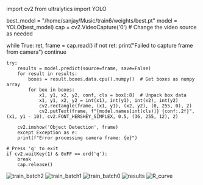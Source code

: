 import cv2
from ultralytics import YOLO

best_model = "/home/sanjay/Music/train6/weights/best.pt"
model = YOLO(best_model)
cap = cv2.VideoCapture('0')  # Change the video source as needed

while True:
    ret, frame = cap.read()
    if not ret:
        print("Failed to capture frame from camera")
        continue

    try:
        results = model.predict(source=frame, save=False)
        for result in results:
            boxes = result.boxes.data.cpu().numpy()  # Get boxes as numpy array
            for box in boxes:
                x1, y1, x2, y2, conf, cls = box[:8]  # Unpack box data
                x1, y1, x2, y2 = int(x1), int(y1), int(x2), int(y2)
                cv2.rectangle(frame, (x1, y1), (x2, y2), (0, 255, 0), 2)
                cv2.putText(frame, f"{model.names[int(cls)]} {conf:.2f}", (x1, y1 - 10), cv2.FONT_HERSHEY_SIMPLEX, 0.5, (36, 255, 12), 2)

        cv2.imshow('Object Detection', frame)
        except Exception as e:
        print(f"Error processing camera frame: {e}")

    # Press 'q' to exit
    if cv2.waitKey(1) & 0xFF == ord('q'):
        break
        cap.release()
![train_batch2](https://github.com/relangimahesh11/-Worker-Safety-Gear-Detection-Using-Yolov8-Algorithm-/assets/166863593/4c03f7ca-370e-4871-bc87-c0271ee8840d)
![train_batch1](https://github.com/relangimahesh11/-Worker-Safety-Gear-Detection-Using-Yolov8-Algorithm-/assets/166863593/26ac8c9f-e972-4dec-811c-6a479ef0f14d)
![train_batch0](https://github.com/relangimahesh11/-Worker-Safety-Gear-Detection-Using-Yolov8-Algorithm-/assets/166863593/dcf49f9c-b2fc-41e4-bee5-d8d34429f48f)
![results](https://github.com/relangimahesh11/-Worker-Safety-Gear-Detection-Using-Yolov8-Algorithm-/assets/166863593/a61fd24c-0388-4486-88c6-a01bb65498cb)
![R_curve](https://github.com/relangimahesh11/-Worker-Safety-Gear-Detection-Using-Yolov8-Algorithm-/assets/166863593/0012d6aa-07be-4018-af74-2ebaeb944ffd)

